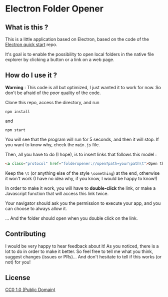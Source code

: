 # Electron Folder Opener

## What is this ?

This is a little application based on Electron, based on the code of the [Electron quick start](https://github.com/electron/electron-quick-start) repo.

It's goal is to enable the possibility to open local folders in the native file explorer by clicking a button or a link on a web page.

## How do I use it ?

**Warning** : This code is all but optimized, I just wanted it to work for now. So don't be afraid of the *poor* quality of the code.

Clone this repo, access the directory, and run

`npm install`

and

`npm start`

You will see that the program will run for 5 seconds, and then it will stop. If you want to know why, check the `main.js` file.

Then, all you have to do (I hope), is to insert links that follows this model :

``` html
<a class="protocol" href="folderopener://open?path=your\path\t">Open this!</a>
```

Keep the `\t` (or anything else of the style `\something`) at the end, otherwise it won't work (I have no idea why, if you know, I would be happy to know!)

In order to make it work, you will have to **double-click** the link, or make a Javascript function that will access this link twice.

Your navigator should ask you the permission to execute your app, and you can choose to always allow it.

... And the folder should open when you double click on the link.

## Contributing

I would be very happy to hear feedback about it! As you noticed, there is a lot to do in order to make it better. So feel free to tell me what you think, suggest changes (issues or PRs)... And don't hesitate to tell if this works (or not) for you! 

## License

[CC0 1.0 (Public Domain)](LICENSE.md)
